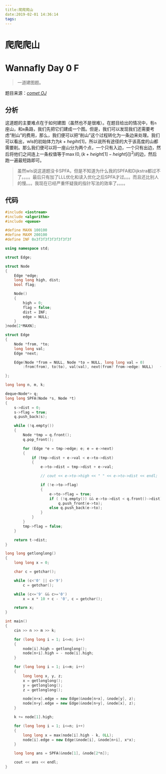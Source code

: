 ```yaml
---
title:爬爬爬山
date:2019-02-01 14:36:14
tags:
---
```


# 爬爬爬山

# Wannafly Day 0 F

> 一道建图题。

<!--more-->

题目来源：[_comet OJ_](https://zhixincode.com/contest/3/problem/F?problem_id=39)

## 分析

这道题的主要难点在于如何建图（虽然也不是很难）。在题目给出的情况中，有`n`座山，和`m`条路，我们先把它们建成一个图。但是，我们可以发现我们还需要考虑“削山”的费用，那么，我们便可以把“削山”这个过程转化为一条边来处理。我们可以看出，wls的初始体力为$k+hegiht[1]$，所以说所有途径的大于该高度的山都需要削。那么我们便可以将一座山分为两个点，一个只有入边，一个只有出边，然后将他们之间连上一条权值等于$\max(0, (k+height[1]-height[i])^2)$的边，然后跑一遍最短路即可。

> 虽然wls说这道题没卡SPFA，但是不知道为什么我的SPFA和Dijkstra都过不了。。。。最后只有加了LLL优化和读入优化之后SPFA才过。。。而且还比别人的慢。。。我现在已经严重怀疑我的指针写法的效率了。。。。

## 代码

```C++
#include <iostream>
#include <algorithm>
#include <queue>

#define MAXN 100100
#define MAXM 200100
#define INF 0x3f3f3f3f3f3f3f3f

using namespace std;

struct Edge;

struct Node
{
    Edge *edge;
    long long high, dist;
    bool flag;

    Node()
    {
        high = 0;
        flag = false;
        dist = INF;
        edge = NULL;
    }
}node[2*MAXN];

struct Edge
{
    Node *from, *to;
    long long val;
    Edge *next;

    Edge(Node *from = NULL, Node *to = NULL, long long val = 0)
        :from(from), to(to), val(val), next(from? from->edge: NULL)   {}

};

long long n, m, k;

deque<Node*> q;
long long SPFA(Node *s, Node *t)
{
    s->dist = 0;
    s->flag = true;
    q.push_back(s);

    while (!q.empty())
    {
        Node *tmp = q.front();
        q.pop_front();

        for (Edge *e = tmp->edge; e; e = e->next)
        {
            if (tmp->dist + e->val < e->to->dist)
            {
                e->to->dist = tmp->dist + e->val;

                // cout << e->to->high << " " << e->to->dist << endl;

                if (!e->to->flag)
                {
                    e->to->flag = true;
                    if ( (!q.empty()) && e->to->dist < q.front()->dist)
                        q.push_front(e->to);
                    else q.push_back(e->to);
                }
            }
        }
        tmp->flag = false;
    }

    return t->dist;
}

long long getlonglong()
{
    long long x = 0;

    char c = getchar();

    while (c<'0' || c>'9')
        c = getchar();

    while (c<='9' && c>='0')
        x = x * 10 + c - '0', c = getchar();

    return x;
}

int main()
{
    cin >> n >> m >> k;

    for (long long i = 1; i<=n; i++)
    {
        node[i].high = getlonglong();
        node[n+i].high = - node[i].high;
    }

    for (long long i = 1; i<=m; i++)
    {
        long long x, y, z;
        x = getlonglong();
        y = getlonglong();
        z = getlonglong();

        node[n+x].edge = new Edge(&node[n+x], &node[y], z);
        node[n+y].edge = new Edge(&node[n+y], &node[x], z);
    }

    k += node[1].high;

    for (long long i = 1; i<=n; i++)
    {
        long long x = max(node[i].high - k, 0LL);
        node[i].edge = new Edge(&node[i], &node[n+i], x*x);
    }

    long long ans = SPFA(&node[1], &node[2*n]);

    cout << ans << endl;
}
```